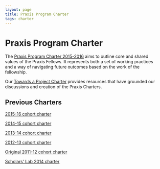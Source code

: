 ```yaml
---
layout: page
title: Praxis Program Charter
tags: charter
---
```

# Praxis Program Charter

The [Praxis Program Charter 2015-2016](/charter/charter-2015-2016/) aims to outline core and shared values of the Praxis Fellows. It represents both a set of working practices and a way of navigating future outcomes based on the work of the fellowship.

Our [Towards a Project Charter](/scratchpad/toward-a-project-charter/) provides resources that have grounded our discussions and creation of the Praxis Charters.

## Previous Charters

[2015-16 cohort charter](/charter/charter-2015-2016/)

[2014-15 cohort charter](/charter/charter-2014-2015/)

[2013-14 cohort charter](/charter/charter-2013-2014/)

[2012-13 cohort charter](/charter/charter-2012-2013/)

[Original 2011-12 cohort charter](/charter/charter-2011-2012/)

[Scholars' Lab 2014 charter](http://scholarslab.org/about/charter/)
